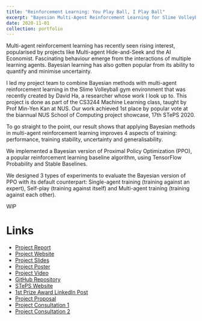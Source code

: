 ```yaml
---
title: "Reinforcement Learning: You Play Ball, I Play Ball"
excerpt: "Bayesian Multi-Agent Reinforcement Learning for Slime Volleyball, won 1st prize at 17th STePS 2020."
date: 2020-11-01
collection: portfolio
---
```


Multi-agent reinforcement learning has recently seen rising interest, popularised by projects like Multi-agent Hide-and-Seek and the AI Economist. Fascinating behaviour emerge from the interactions of multiple learning agents. Bayesian learning has also gotten popular from its ability to quantify and minimise uncertainty.

I led my project team to combine Bayesian methods with multi-agent reinforcement learning in the Slime Volleyball gym environment that was recently created by David Ha, a researcher whose work I look up to. This project is done as part of the CS3244 Machine Learning class, taught by Prof Min-Yen Kan at NUS. Our work achieved 1st place by popular vote at the biannual NUS School of Computing project showcase, 17th STePS 2020.

To go straight to the point, our result shows that applying Bayesian methods in multi-agent reinforcement learning improves 4 aspects of training: performance, training stability, uncertainty and generalisability.

We implemented a Bayesian version of Proximal Policy Optimization (PPO), a popular reinforcement learning baseline algorithm, using TensorFlow Probability and Stable Baselines.

We designed 3 types of experiments to evaluate the Bayesian version of PPO with its default counterpart: Single-agent training (training against an expert), Self-play (training against itself) and Multi-agent training (training against each other).

WIP

# Links
* [Project Report](https://docs.google.com/document/d/1HJ3IjbatOBlOJoJhyHPoM7hVIhLsD-Vcos-aLb9nVfY/edit?usp=sharing)
* [Project Website](https://slimerl.tech/)
* [Project Slides](https://docs.google.com/presentation/d/1lpYF99HBASFVS0ECSQm6nuvcRfUnbh9zDNzUaoKXSpo/edit?usp=sharing)
* [Project Poster](https://github.com/jetnew/SlimeRL/blob/master/Project%20Poster.pdf)
* [Project Video](https://www.youtube.com/watch?v=8qjV19gkZXc)
* [GitHub Repository](https://github.com/jetnew/SlimeRL)
* [STePS Website](https://isteps.comp.nus.edu.sg/event/17th-steps/module/CS3244/project/3)
* [1st Prize Award LinkedIn Post](https://www.linkedin.com/posts/jetnew_machinelearning-reinforcementlearning-datascience-activity-6732485574315401216-1W-t)
* [Project Proposal](https://drive.google.com/file/d/1xvRyS5ofoN8bw9RjzibqT9YAHRRE6CYF/view?usp=sharing)
* [Project Consultation 1](https://docs.google.com/presentation/d/1O6ExD_vdRdhKRxXiab7q1AjSzT7YCTlh76wlFFkfdyg/edit?usp=sharing)
* [Project Consultation 2](https://docs.google.com/presentation/d/114YImbSTDSkVc3V_F6YmyryZBxyx8mnf2T0Vw_w9glw/edit?usp=sharing)
